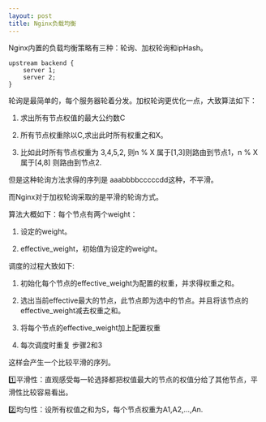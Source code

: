 ```yaml
---
layout: post
title: Nginx负载均衡
---
```



Nginx内置的负载均衡策略有三种：轮询、加权轮询和ipHash。


	upstream backend {
		server 1;
		server 2;
	}

	
轮询是最简单的，每个服务器轮着分发。加权轮询更优化一点，大致算法如下：

1. 求出所有节点权值的最大公约数C

2. 所有节点权重除以C,求出此时所有权重之和X。

3. 比如此时所有节点权重为 3,4,5,2, 则n % X 属于[1,3]则路由到节点1，n % X 属于[4,8] 则路由到节点2.

但是这种轮询方法求得的序列是 aaabbbbcccccdd这种，不平滑。

而Nginx对于加权轮询采取的是平滑的轮询方式。

算法大概如下：每个节点有两个weight：

1. 设定的weight。  

2. effective_weight，初始值为设定的weight。  


调度的过程大致如下:

1. 初始化每个节点的effective_weight为配置的权重，并求得权重之和。

2. 选出当前effective最大的节点，此节点即为选中的节点。并且将该节点的effective_weight减去权重之和。

3. 将每个节点的effective_weight加上配置权重

4. 每次调度时重复 步骤2和3

这样会产生一个比较平滑的序列。


1️⃣平滑性：直观感受每一轮选择都把权值最大的节点的权值分给了其他节点，平滑性比较容易看出。

2️⃣均匀性：设所有权值之和为S，每个节点权重为A1,A2,...,An. 
